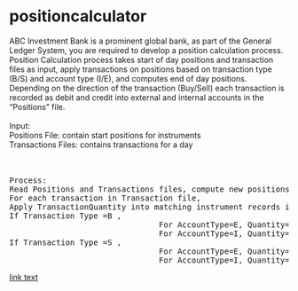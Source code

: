 # positioncalculator

ABC Investment Bank is a prominent global bank, as part of the General Ledger System, you are required to develop a position calculation process.
Position Calculation process takes start of day positions and transaction files as input, apply transactions on positions based on transaction type (B/S) and account type (I/E), and computes end of day positions. Depending on the direction of the transaction (Buy/Sell) each transaction is recorded as debit and credit into external and internal accounts in the “Positions” file.
</br>
</br>
Input:</br>
Positions File: contain start positions for instruments</br>
Transactions Files: contains transactions for a day</br>
</br></br>
<pre>
Process:
Read Positions and Transactions files, compute new positions and write to new end of day positions file.
For each transaction in Transaction file,
Apply TransactionQuantity into matching instrument records in the position file
If Transaction Type =B ,
                                For AccountType=E, Quantity=Quantity + TransactionQuantity
                                For AccountType=I, Quantity=Quantity - TransactionQuantity
If Transaction Type =S ,
                                For AccountType=E, Quantity=Quantity - TransactionQuantity
                                For AccountType=I, Quantity=Quantity + TransactionQuantity
</pre>                                

<a href="url">link text</a>

